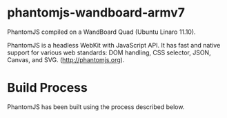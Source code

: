 phantomjs-wandboard-armv7
=========================

PhantomJS compiled on a WandBoard Quad (Ubuntu Linaro 11.10).

PhantomJS is a headless WebKit with JavaScript API. It has fast and native support for various web 
standards: DOM handling, CSS selector, JSON, Canvas, and SVG. (http://phantomjs.org).

Build Process
=============

PhantomJS has been built using the process described below.
